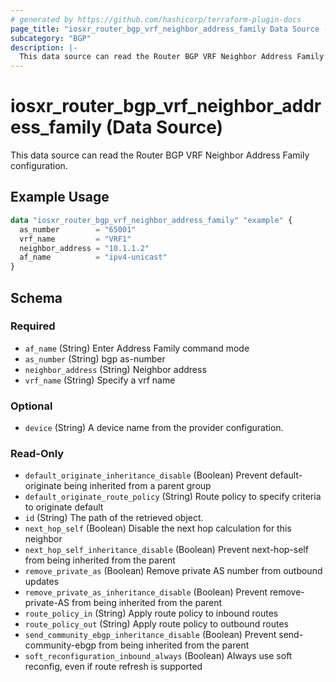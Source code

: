 ```yaml
---
# generated by https://github.com/hashicorp/terraform-plugin-docs
page_title: "iosxr_router_bgp_vrf_neighbor_address_family Data Source - terraform-provider-iosxr"
subcategory: "BGP"
description: |-
  This data source can read the Router BGP VRF Neighbor Address Family configuration.
---
```


# iosxr_router_bgp_vrf_neighbor_address_family (Data Source)

This data source can read the Router BGP VRF Neighbor Address Family configuration.

## Example Usage

```terraform
data "iosxr_router_bgp_vrf_neighbor_address_family" "example" {
  as_number        = "65001"
  vrf_name         = "VRF1"
  neighbor_address = "10.1.1.2"
  af_name          = "ipv4-unicast"
}
```

<!-- schema generated by tfplugindocs -->
## Schema

### Required

- `af_name` (String) Enter Address Family command mode
- `as_number` (String) bgp as-number
- `neighbor_address` (String) Neighbor address
- `vrf_name` (String) Specify a vrf name

### Optional

- `device` (String) A device name from the provider configuration.

### Read-Only

- `default_originate_inheritance_disable` (Boolean) Prevent default-originate being inherited from a parent group
- `default_originate_route_policy` (String) Route policy to specify criteria to originate default
- `id` (String) The path of the retrieved object.
- `next_hop_self` (Boolean) Disable the next hop calculation for this neighbor
- `next_hop_self_inheritance_disable` (Boolean) Prevent next-hop-self from being inherited from the parent
- `remove_private_as` (Boolean) Remove private AS number from outbound updates
- `remove_private_as_inheritance_disable` (Boolean) Prevent remove-private-AS from being inherited from the parent
- `route_policy_in` (String) Apply route policy to inbound routes
- `route_policy_out` (String) Apply route policy to outbound routes
- `send_community_ebgp_inheritance_disable` (Boolean) Prevent send-community-ebgp from being inherited from the parent
- `soft_reconfiguration_inbound_always` (Boolean) Always use soft reconfig, even if route refresh is supported
